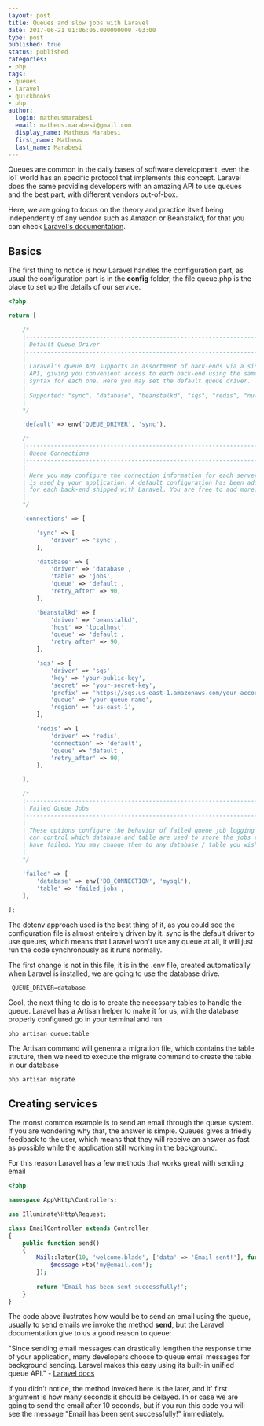 ```yaml
---
layout: post
title: Queues and slow jobs with Laravel
date: 2017-06-21 01:06:05.000000000 -03:00
type: post
published: true
status: published
categories:
- php
tags:
- queues
- laravel
- quickbooks
- php
author:
  login: matheusmarabesi
  email: matheus.marabesi@gmail.com
  display_name: Matheus Marabesi
  first_name: Matheus
  last_name: Marabesi
---
```


Queues are common in the daily bases of software development, even the IoT world
has an specific protocol that implements this concept. Laravel does
the same providing developers with an amazing API to use queues and
the best part, with different vendors out-of-box.

Here, we are going to focus on the theory and practice itself being
independently of any vendor such as Amazon or Beanstalkd, for that
you can check [Laravel's documentation](https://laravel.com/docs/queues).

## Basics

The first thing to notice is how Laravel handles the configuration part,
as usual the configuration part is in the **config** folder, the file queue.php
is the place to set up the details of our service.

```php
<?php

return [

    /*
    |--------------------------------------------------------------------------
    | Default Queue Driver
    |--------------------------------------------------------------------------
    |
    | Laravel's queue API supports an assortment of back-ends via a single
    | API, giving you convenient access to each back-end using the same
    | syntax for each one. Here you may set the default queue driver.
    |
    | Supported: "sync", "database", "beanstalkd", "sqs", "redis", "null"
    |
    */

    'default' => env('QUEUE_DRIVER', 'sync'),

    /*
    |--------------------------------------------------------------------------
    | Queue Connections
    |--------------------------------------------------------------------------
    |
    | Here you may configure the connection information for each server that
    | is used by your application. A default configuration has been added
    | for each back-end shipped with Laravel. You are free to add more.
    |
    */

    'connections' => [

        'sync' => [
            'driver' => 'sync',
        ],

        'database' => [
            'driver' => 'database',
            'table' => 'jobs',
            'queue' => 'default',
            'retry_after' => 90,
        ],

        'beanstalkd' => [
            'driver' => 'beanstalkd',
            'host' => 'localhost',
            'queue' => 'default',
            'retry_after' => 90,
        ],

        'sqs' => [
            'driver' => 'sqs',
            'key' => 'your-public-key',
            'secret' => 'your-secret-key',
            'prefix' => 'https://sqs.us-east-1.amazonaws.com/your-account-id',
            'queue' => 'your-queue-name',
            'region' => 'us-east-1',
        ],

        'redis' => [
            'driver' => 'redis',
            'connection' => 'default',
            'queue' => 'default',
            'retry_after' => 90,
        ],

    ],

    /*
    |--------------------------------------------------------------------------
    | Failed Queue Jobs
    |--------------------------------------------------------------------------
    |
    | These options configure the behavior of failed queue job logging so you
    | can control which database and table are used to store the jobs that
    | have failed. You may change them to any database / table you wish.
    |
    */

    'failed' => [
        'database' => env('DB_CONNECTION', 'mysql'),
        'table' => 'failed_jobs',
    ],

];
```

The dotenv approach used is the best thing of it, as you could see
the configuration file is almost enteirely driven by it. sync is the default
driver to use queues, which means that Laravel won't use any queue at all, it will
just run the code synchronously as it runs normally.

The first change is not in this file, it is in the .env file, created automatically 
when Laravel is installed, we are going to use the database drive.

```
 QUEUE_DRIVER=database
```

Cool, the next thing to do is to create the necessary tables to handle the queue.
Laravel has a Artisan helper to make it for us, with the database properly configured
go in your terminal and run

```
php artisan queue:table
```

The Artisan command will genenra a migration file, which  contains the table struture,
then we need to execute the migrate command to create the table in our database

```
php artisan migrate
```

## Creating services

The monst common example is to send an email through the queue system. If you are wondering
why that, the answer is simple. Queues gives a friedly feedback to the user, which means that 
they will receive an answer as fast as possible while the application still working in the background.
 
For this reason Laravel has a few methods that works great with sending email 

```php
<?php

namespace App\Http\Controllers;

use Illuminate\Http\Request;

class EmailController extends Controller
{
    public function send()
    {
        Mail::later(10, 'welcome.blade', ['data' => 'Email sent!'], function($message) {
            $message->to('my@email.com');
        });  
        
        return 'Email has been sent successfully!';      
    }
}
```

The code above ilustrates how would be to send an email using the queue, usually to send emails we invoke the method
**send**, but the Laravel documentation give to us a good reason to queue: 

"Since sending email messages can drastically lengthen the response time of your application, many developers choose to 
queue email messages for background sending. Laravel makes this easy using its built-in unified queue API." - [Laravel docs](https://laravel.com/docs/5.4/mail#configuring-the-view)

If you didn't notice, the method invoked here is the later, and it' first argument is how many seconds it should be delayed.
In or case we are going to send the email after 10 seconds, but if you run this code you will see the message 
"Email has been sent successfully!" immediately.

